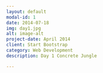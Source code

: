 ```yaml
---
layout: default
modal-id: 1
date: 2014-07-18
img: day1.jpg
alt: image-alt
project-date: April 2014
client: Start Bootstrap
category: Web Development
description: Day 1 Concrete Jungle

---
```

